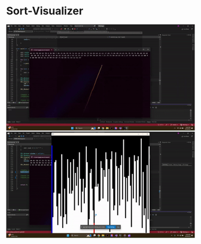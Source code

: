 # Sort-Visualizer

![Alt Text](https://github.com/80r3d/Sort-Visualizer/blob/master/sort.gif) ![Alt Text](https://github.com/80r3d/Sort-Visualizer/blob/master/bblsort.gif)
